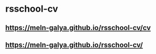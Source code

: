 # rsschool-cv
## https://meln-galya.github.io/rsschool-cv/cv
## https://meln-galya.github.io/rsschool-cv/
